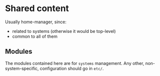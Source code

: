 # Shared content

Usually home-manager, since:

- related to systems (otherwise it would be top-level)
- common to all of them

## Modules

The modules contained here are for `systems` management.
Any other, non-system-specific, configuration should go in `etc/`.
